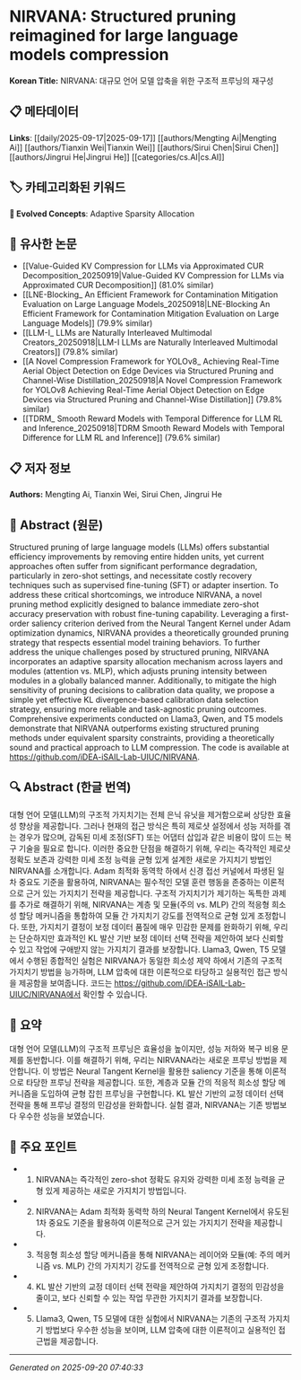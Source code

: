 # NIRVANA: Structured pruning reimagined for large language models compression

**Korean Title:** NIRVANA: 대규모 언어 모델 압축을 위한 구조적 프루닝의 재구성

## 📋 메타데이터

**Links**: [[daily/2025-09-17|2025-09-17]] [[authors/Mengting Ai|Mengting Ai]] [[authors/Tianxin Wei|Tianxin Wei]] [[authors/Sirui Chen|Sirui Chen]] [[authors/Jingrui He|Jingrui He]] [[categories/cs.AI|cs.AI]]

## 🏷️ 카테고리화된 키워드
**🚀 Evolved Concepts**: Adaptive Sparsity Allocation

## 🔗 유사한 논문
- [[Value-Guided KV Compression for LLMs via Approximated CUR Decomposition_20250919|Value-Guided KV Compression for LLMs via Approximated CUR Decomposition]] (81.0% similar)
- [[LNE-Blocking_ An Efficient Framework for Contamination Mitigation Evaluation on Large Language Models_20250918|LNE-Blocking An Efficient Framework for Contamination Mitigation Evaluation on Large Language Models]] (79.9% similar)
- [[LLM-I_ LLMs are Naturally Interleaved Multimodal Creators_20250918|LLM-I LLMs are Naturally Interleaved Multimodal Creators]] (79.8% similar)
- [[A Novel Compression Framework for YOLOv8_ Achieving Real-Time Aerial Object Detection on Edge Devices via Structured Pruning and Channel-Wise Distillation_20250918|A Novel Compression Framework for YOLOv8 Achieving Real-Time Aerial Object Detection on Edge Devices via Structured Pruning and Channel-Wise Distillation]] (79.8% similar)
- [[TDRM_ Smooth Reward Models with Temporal Difference for LLM RL and Inference_20250918|TDRM Smooth Reward Models with Temporal Difference for LLM RL and Inference]] (79.6% similar)

## 📋 저자 정보

**Authors:** Mengting Ai, Tianxin Wei, Sirui Chen, Jingrui He

## 📄 Abstract (원문)

Structured pruning of large language models (LLMs) offers substantial
efficiency improvements by removing entire hidden units, yet current approaches
often suffer from significant performance degradation, particularly in
zero-shot settings, and necessitate costly recovery techniques such as
supervised fine-tuning (SFT) or adapter insertion. To address these critical
shortcomings, we introduce NIRVANA, a novel pruning method explicitly designed
to balance immediate zero-shot accuracy preservation with robust fine-tuning
capability. Leveraging a first-order saliency criterion derived from the Neural
Tangent Kernel under Adam optimization dynamics, NIRVANA provides a
theoretically grounded pruning strategy that respects essential model training
behaviors. To further address the unique challenges posed by structured
pruning, NIRVANA incorporates an adaptive sparsity allocation mechanism across
layers and modules (attention vs. MLP), which adjusts pruning intensity between
modules in a globally balanced manner. Additionally, to mitigate the high
sensitivity of pruning decisions to calibration data quality, we propose a
simple yet effective KL divergence-based calibration data selection strategy,
ensuring more reliable and task-agnostic pruning outcomes. Comprehensive
experiments conducted on Llama3, Qwen, and T5 models demonstrate that NIRVANA
outperforms existing structured pruning methods under equivalent sparsity
constraints, providing a theoretically sound and practical approach to LLM
compression. The code is available at
https://github.com/iDEA-iSAIL-Lab-UIUC/NIRVANA.

## 🔍 Abstract (한글 번역)

대형 언어 모델(LLM)의 구조적 가지치기는 전체 은닉 유닛을 제거함으로써 상당한 효율성 향상을 제공합니다. 그러나 현재의 접근 방식은 특히 제로샷 설정에서 성능 저하를 겪는 경우가 많으며, 감독된 미세 조정(SFT) 또는 어댑터 삽입과 같은 비용이 많이 드는 복구 기술을 필요로 합니다. 이러한 중요한 단점을 해결하기 위해, 우리는 즉각적인 제로샷 정확도 보존과 강력한 미세 조정 능력을 균형 있게 설계한 새로운 가지치기 방법인 NIRVANA를 소개합니다. Adam 최적화 동역학 하에서 신경 접선 커널에서 파생된 일차 중요도 기준을 활용하여, NIRVANA는 필수적인 모델 훈련 행동을 존중하는 이론적으로 근거 있는 가지치기 전략을 제공합니다. 구조적 가지치기가 제기하는 독특한 과제를 추가로 해결하기 위해, NIRVANA는 계층 및 모듈(주의 vs. MLP) 간의 적응형 희소성 할당 메커니즘을 통합하여 모듈 간 가지치기 강도를 전역적으로 균형 있게 조정합니다. 또한, 가지치기 결정이 보정 데이터 품질에 매우 민감한 문제를 완화하기 위해, 우리는 단순하지만 효과적인 KL 발산 기반 보정 데이터 선택 전략을 제안하여 보다 신뢰할 수 있고 작업에 구애받지 않는 가지치기 결과를 보장합니다. Llama3, Qwen, T5 모델에서 수행된 종합적인 실험은 NIRVANA가 동일한 희소성 제약 하에서 기존의 구조적 가지치기 방법을 능가하며, LLM 압축에 대한 이론적으로 타당하고 실용적인 접근 방식을 제공함을 보여줍니다. 코드는 https://github.com/iDEA-iSAIL-Lab-UIUC/NIRVANA에서 확인할 수 있습니다.

## 📝 요약

대형 언어 모델(LLM)의 구조적 프루닝은 효율성을 높이지만, 성능 저하와 복구 비용 문제를 동반합니다. 이를 해결하기 위해, 우리는 NIRVANA라는 새로운 프루닝 방법을 제안합니다. 이 방법은 Neural Tangent Kernel을 활용한 saliency 기준을 통해 이론적으로 타당한 프루닝 전략을 제공합니다. 또한, 계층과 모듈 간의 적응적 희소성 할당 메커니즘을 도입하여 균형 잡힌 프루닝을 구현합니다. KL 발산 기반의 교정 데이터 선택 전략을 통해 프루닝 결정의 민감성을 완화합니다. 실험 결과, NIRVANA는 기존 방법보다 우수한 성능을 보였습니다.

## 🎯 주요 포인트

- 1. NIRVANA는 즉각적인 zero-shot 정확도 유지와 강력한 미세 조정 능력을 균형 있게 제공하는 새로운 가지치기 방법입니다.

- 2. NIRVANA는 Adam 최적화 동력학 하의 Neural Tangent Kernel에서 유도된 1차 중요도 기준을 활용하여 이론적으로 근거 있는 가지치기 전략을 제공합니다.

- 3. 적응형 희소성 할당 메커니즘을 통해 NIRVANA는 레이어와 모듈(예: 주의 메커니즘 vs. MLP) 간의 가지치기 강도를 전역적으로 균형 있게 조정합니다.

- 4. KL 발산 기반의 교정 데이터 선택 전략을 제안하여 가지치기 결정의 민감성을 줄이고, 보다 신뢰할 수 있는 작업 무관한 가지치기 결과를 보장합니다.

- 5. Llama3, Qwen, T5 모델에 대한 실험에서 NIRVANA는 기존의 구조적 가지치기 방법보다 우수한 성능을 보이며, LLM 압축에 대한 이론적이고 실용적인 접근법을 제공합니다.

---

*Generated on 2025-09-20 07:40:33*